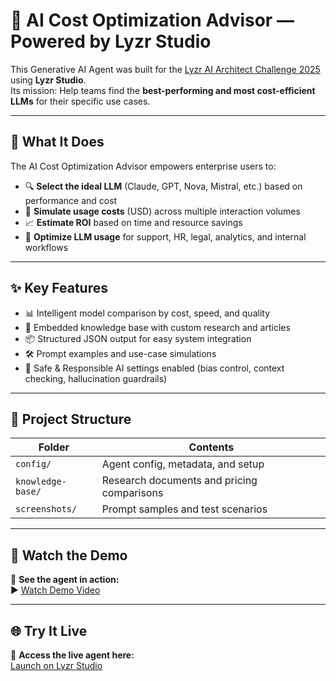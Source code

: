 # 🧠 AI Cost Optimization Advisor — Powered by Lyzr Studio

This Generative AI Agent was built for the [Lyzr AI Architect Challenge 2025](https://www.hackerearth.com/challenges/hackathon/lyzr/) using **Lyzr Studio**.  
Its mission: Help teams find the **best-performing and most cost-efficient LLMs** for their specific use cases.

---

## 🚀 What It Does

The AI Cost Optimization Advisor empowers enterprise users to:

- 🔍 **Select the ideal LLM** (Claude, GPT, Nova, Mistral, etc.) based on performance and cost
- 💸 **Simulate usage costs** (USD) across multiple interaction volumes
- 📈 **Estimate ROI** based on time and resource savings
- 🤖 **Optimize LLM usage** for support, HR, legal, analytics, and internal workflows

---

## ✨ Key Features

- 📊 Intelligent model comparison by cost, speed, and quality
- 🧠 Embedded knowledge base with custom research and articles
- 📦 Structured JSON output for easy system integration
- 🛠️ Prompt examples and use-case simulations
- 🔐 Safe & Responsible AI settings enabled (bias control, context checking, hallucination guardrails)

---

## 📁 Project Structure

| Folder              | Contents                                      |
|---------------------|-----------------------------------------------|
| `config/`           | Agent config, metadata, and setup             |
| `knowledge-base/`   | Research documents and pricing comparisons    |
| `screenshots/`      | Prompt samples and test scenarios             |

---

## 🎥 Watch the Demo

👀 **See the agent in action:**  
▶️ [Watch Demo Video](https://youtu.be/gZwIt9dDjlw)

---

## 🌐 Try It Live

🔗 **Access the live agent here:**  
[Launch on Lyzr Studio](https://studio.lyzr.ai/agent/68613f05656af689f82ff2de)
